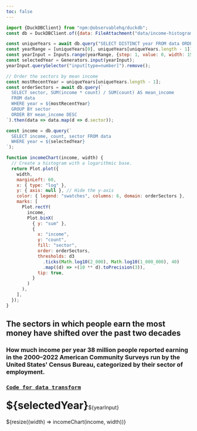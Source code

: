 ```yaml
---
toc: false
---
```


```js
import {DuckDBClient} from "npm:@observablehq/duckdb";
const db = DuckDBClient.of({data: FileAttachment("data/income-histogram-historical.parquet")});
```

```js
const uniqueYears = await db.query("SELECT DISTINCT year FROM data ORDER BY year").then(data => data.map(d => d.year));
const yearRange = [uniqueYears[0], uniqueYears[uniqueYears.length - 1]]; // Min and Max years
const yearInput = Inputs.range(yearRange, {step: 1, value: 0, width: 150});
const selectedYear = Generators.input(yearInput);
yearInput.querySelector("input[type=number]").remove();
```

```js
// Order the sectors by mean income
const mostRecentYear = uniqueYears[uniqueYears.length - 1];
const orderSectors = await db.query(`
  SELECT sector, SUM(income * count) / SUM(count) AS mean_income
  FROM data
  WHERE year = ${mostRecentYear}
  GROUP BY sector
  ORDER BY mean_income DESC
`).then(data => data.map(d => d.sector));
```

```js
const income = db.query(`
  SELECT income, count, sector FROM data
  WHERE year = ${selectedYear}
`); 
```

```js
function incomeChart(income, width) {
  // Create a histogram with a logarithmic base.
  return Plot.plot({
    width,
    marginLeft: 60,
    x: { type: "log" },
    y: { axis: null }, // Hide the y-axis
    color: { legend: "swatches", columns: 6, domain: orderSectors },
    marks: [
      Plot.rectY(
        income,
        Plot.binX(
          { y: "sum" },
          {
            x: "income",
            y: "count",
            fill: "sector",
            order: orderSectors,
            thresholds: d3
              .ticks(Math.log10(2_000), Math.log10(1_000_000), 40)
              .map((d) => +(10 ** d).toPrecision(3)),
            tip: true,
          }
        )
      ),
    ],
  });
}
```

<div class="card">
  <h2>The sectors in which people earn the most money have shifted over the past two decades</h2>
  <h3>How much income per year 38 million people reported earning in the 2000–2022 American Community Surveys run by the United States' Census Bureau, categorized by their sector of employment.</h3>
  <h3><code style="font-size: 90%;"><a href="https://github.com/jaanli/exploring_american_community_survey_data/blob/main/american_community_survey/models/public_use_microdata_sample/figures/income-histogram-with-sector-historical-inflation-adjusted-industry-mapped.sql">Code for data transform</a></code></h3>
  <div style="display: flex; align-items: center;">
  <h1 style="margin-top: 0.5rem;">${selectedYear}</h1>
  ${yearInput}
  </div>
   ${resize((width) => incomeChart(income, width))}
</div>